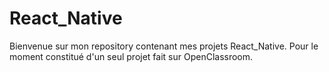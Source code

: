 # React_Native

Bienvenue sur mon repository contenant mes projets React_Native. Pour le moment constitué d'un seul projet fait sur OpenClassroom.
